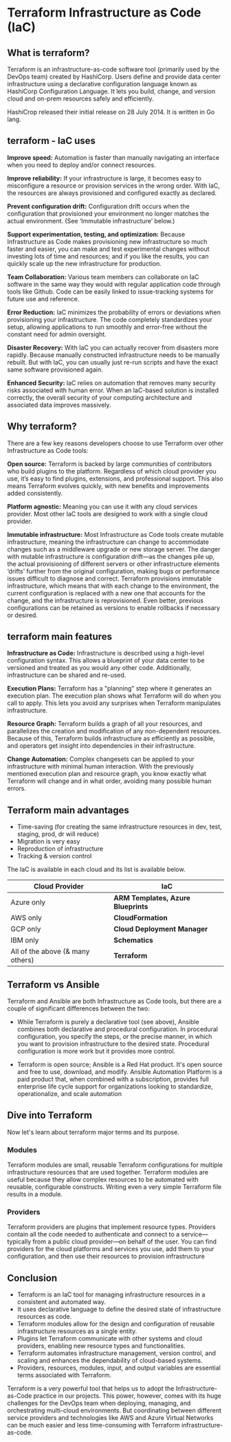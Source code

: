# Terraform Infrastructure as Code (IaC)

## What is terraform?
Terraform is an infrastructure-as-code software tool (primarily used by the DevOps team) created by HashiCorp. Users define and provide data center infrastructure using a declarative configuration language known as HashiCorp Configuration Language. It lets you build, change, and version cloud and on-prem resources safely and efficiently.

HashiCrop released their initial release on 28 July 2014. It is written in Go lang.

## terraform - IaC uses
**Improve speed:** Automation is faster than manually navigating an interface when you need to deploy and/or connect resources.

**Improve reliability:** If your infrastructure is large, it becomes easy to misconfigure a resource or provision services in the wrong order. With IaC, the resources are always provisioned and configured exactly as declared.

**Prevent configuration drift:** Configuration drift occurs when the configuration that provisioned your environment no longer matches the actual environment. (See ‘Immutable infrastructure’ below.)

**Support experimentation, testing, and optimization:** Because Infrastructure as Code makes provisioning new infrastructure so much faster and easier, you can make and test experimental changes without investing lots of time and resources; and if you like the results, you can quickly scale up the new infrastructure for production.

**Team Collaboration:** Various team members can collaborate on IaC software in the same way they would with regular application code through tools like Github. Code can be easily linked to issue-tracking systems for future use and reference.

**Error Reduction:** IaC minimizes the probability of errors or deviations when provisioning your infrastructure. The code completely standardizes your setup, allowing applications to run smoothly and error-free without the constant need for admin oversight.

**Disaster Recovery:** With IaC you can actually recover from disasters more rapidly. Because manually constructed infrastructure needs to be manually rebuilt. But with IaC, you can usually just re-run scripts and have the exact same software provisioned again.

**Enhanced Security:** IaC relies on automation that removes many security risks associated with human error. When an IaC-based solution is installed correctly, the overall security of your computing architecture and associated data improves massively.

## Why terraform?
There are a few key reasons developers choose to use Terraform over other Infrastructure as Code tools:

**Open source:** Terraform is backed by large communities of contributors who build plugins to the platform. Regardless of which cloud provider you use, it’s easy to find plugins, extensions, and professional support. This also means Terraform evolves quickly, with new benefits and improvements added consistently.

**Platform agnostic:** Meaning you can use it with any cloud services provider. Most other IaC tools are designed to work with a single cloud provider.

**Immutable infrastructure:** Most Infrastructure as Code tools create mutable infrastructure, meaning the infrastructure can change to accommodate changes such as a middleware upgrade or new storage server. The danger with mutable infrastructure is configuration drift—as the changes pile up, the actual provisioning of different servers or other infrastructure elements ‘drifts’ further from the original configuration, making bugs or performance issues difficult to diagnose and correct. Terraform provisions immutable infrastructure, which means that with each change to the environment, the current configuration is replaced with a new one that accounts for the change, and the infrastructure is reprovisioned. Even better, previous configurations can be retained as versions to enable rollbacks if necessary or desired.

## terraform main features
**Infrastructure as Code:** Infrastructure is described using a high-level configuration syntax. This allows a blueprint of your data center to be versioned and treated as you would any other code. Additionally, infrastructure can be shared and re-used.

**Execution Plans:** Terraform has a "planning" step where it generates an execution plan. The execution plan shows what Terraform will do when you call to apply. This lets you avoid any surprises when Terraform manipulates infrastructure.

**Resource Graph:** Terraform builds a graph of all your resources, and parallelizes the creation and modification of any non-dependent resources. Because of this, Terraform builds infrastructure as efficiently as possible, and operators get insight into dependencies in their infrastructure.

**Change Automation:** Complex changesets can be applied to your infrastructure with minimal human interaction. With the previously mentioned execution plan and resource graph, you know exactly what Terraform will change and in what order, avoiding many possible human errors.

## Terraform main advantages
- Time-saving (for creating the same infrastructure resources in dev, test, staging, prod, dr will reduce)
- Migration is very easy
- Reproduction of infrastructure 
- Tracking & version control


The IaC is available in each cloud and its list is available below.

|Cloud Provider | IaC|
|----------|--------|
|Azure only|**ARM Templates, Azure Blueprints**|
|AWS only|**CloudFormation**|
|GCP only|**Cloud Deployment Manager**|
|IBM only|**Schematics**|
|All of the above (& many others)|**Terraform**|

## Terraform vs Ansible
Terraform and Ansible are both Infrastructure as Code tools, but there are a couple of significant differences between the two:

- While Terraform is purely a declarative tool (see above), Ansible combines both declarative and procedural configuration. In procedural configuration, you specify the steps, or the precise manner, in which you want to provision infrastructure to the desired state. Procedural configuration is more work but it provides more control.

- Terraform is open source; Ansible is a Red Hat product. It's open source and free to use, download, and modify. Ansible Automation Platform is a paid product that, when combined with a subscription, provides full enterprise life cycle support for organizations looking to standardize, operationalize, and scale automation 

## Dive into Terraform
Now let's learn about terraform major terms and its purpose.

### Modules
Terraform modules are small, reusable Terraform configurations for multiple infrastructure resources that are used together. Terraform modules are useful because they allow complex resources to be automated with reusable, configurable constructs. Writing even a very simple Terraform file results in a module. 

### Providers
Terraform providers are plugins that implement resource types. Providers contain all the code needed to authenticate and connect to a service—typically from a public cloud provider—on behalf of the user. You can find providers for the cloud platforms and services you use, add them to your configuration, and then use their resources to provision infrastructure

## Conclusion
- Terraform is an IaC tool for managing infrastructure resources in a consistent and automated way.
- It uses declarative language to define the desired state of infrastructure resources as code.
- Terraform modules allow for the design and configuration of reusable infrastructure resources as a single entity.
- Plugins let Terraform communicate with other systems and cloud providers, enabling new resource types and functionalities.
- Terraform automates infrastructure management, version control, and scaling and enhances the dependability of cloud-based systems.
- Providers, resources, modules, input, and output variables are essential terms associated with Terraform.

Terraform is a very powerful tool that helps us to adopt the Infrastructure-as-Code practice in our projects. This power, however, comes with its huge challenges for the DevOps team when 
deploying, managing, and orchestrating multi-cloud environments. But coordinating between different service providers and technologies like AWS and Azure Virtual Networks can be much easier and less time-consuming with Terraform infrastructure-as-code. 
